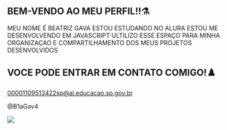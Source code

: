 ## BEM-VENDO AO MEU PERFIL!!⚗️

MEU NOME É BEATRIZ GAVA
ESTOU ESTUDANDO NO ALURA 
ESTOU ME DESENVOLVENDO EM JAVASCRIPT
ULTILIZO ESSE ESPAÇO PARA MINHA ORGANIZAÇAO E COMPARTILHAMENTO DOS MEUS PROJETOS DESENVOLVIDOS

## VOCE PODE ENTRAR EM CONTATO COMIGO!♟️

00001109513422sp@al.educacao.sp.gov.br

@B1aGav4

![](https://media1.tenor.com/m/6PBR7QNWr0QAAAAC/stim-im-ready.gif)
